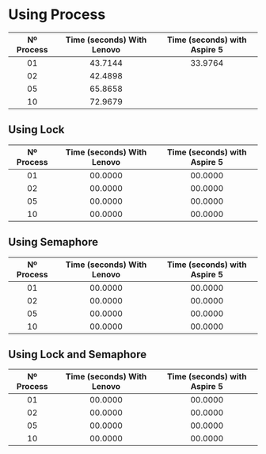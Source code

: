 # Using Process

Nº Process  | Time (seconds) With Lenovo | Time (seconds) with Aspire 5
:----------:|:--------------------------:|:---------------------------:
01          |43.7144                     |33.9764
02          |42.4898                     |
05          |65.8658                     |
10          |72.9679                     |

## Using Lock

Nº Process  | Time (seconds) With Lenovo | Time (seconds) with Aspire 5
:----------:|:--------------------------:|:---------------------------:
01          |00.0000                     |00.0000
02          |00.0000                     |00.0000
05          |00.0000                     |00.0000
10          |00.0000                     |00.0000

## Using Semaphore

Nº Process  | Time (seconds) With Lenovo | Time (seconds) with Aspire 5
:----------:|:--------------------------:|:---------------------------:
01          |00.0000                     |00.0000
02          |00.0000                     |00.0000
05          |00.0000                     |00.0000
10          |00.0000                     |00.0000

## Using Lock and Semaphore

Nº Process  | Time (seconds) With Lenovo | Time (seconds) with Aspire 5
:----------:|:--------------------------:|:---------------------------:
01          |00.0000                     |00.0000
02          |00.0000                     |00.0000
05          |00.0000                     |00.0000
10          |00.0000                     |00.0000
